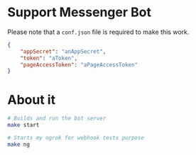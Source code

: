 # Support Messenger Bot

Please note that a ```conf.json``` file is required to make this work.

```json
{
    "appSecret": "anAppSecret",
    "token": "aToken",
    "pageAccessToken": "aPageAccessToken"
}
```

# About it

```sh
# Builds and run the bot server
make start

# Starts my ngrok for webhook tests purpose
make ng
```
